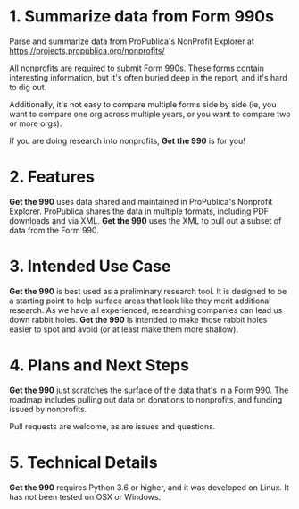 # 1. Summarize data from Form 990s

Parse and summarize data from ProPublica's NonProfit Explorer at https://projects.propublica.org/nonprofits/

All nonprofits are required to submit Form 990s. These forms contain interesting information, but it's often buried deep in the report, and it's hard to dig out.

Additionally, it's not easy to compare multiple forms side by side (ie, you want to compare one org across multiple years, or you want to compare two or more orgs).

If you are doing research into nonprofits, **Get the 990** is for you!

# 2. Features

**Get the 990** uses data shared and maintained in ProPublica's Nonprofit Explorer. ProPublica shares the data in multiple formats, including PDF downloads and via XML. **Get the 990** uses the XML to pull out a subset of data from the Form 990.

# 3. Intended Use Case

**Get the 990** is best used as a preliminary research tool. It is designed to be a starting point to help surface areas that look like they merit additional research. As we have all experienced, researching companies can lead us down rabbit holes. **Get the 990** is intended to make those rabbit holes easier to spot and avoid (or at least make them more shallow).

# 4. Plans and Next Steps

**Get the 990** just scratches the surface of the data that's in a Form 990. The roadmap includes pulling out data on donations to nonprofits, and funding issued by nonprofits.

Pull requests are welcome, as are issues and questions.

# 5. Technical Details

**Get the 990** requires Python 3.6 or higher, and it was developed on Linux. It has not been tested on OSX or Windows. 
